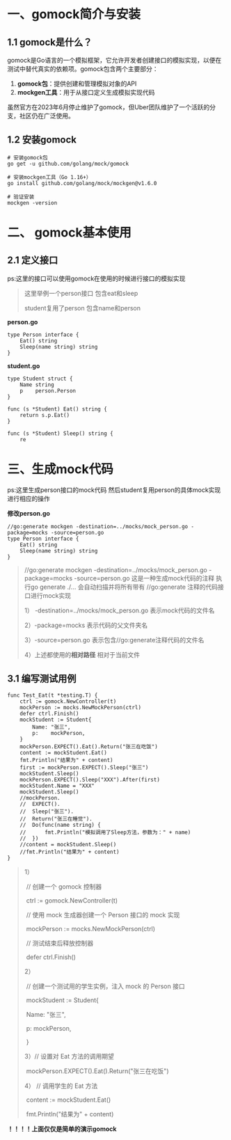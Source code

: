 # 一、gomock简介与安装

## 1.1 gomock是什么？

gomock是Go语言的一个模拟框架，它允许开发者创建接口的模拟实现，以便在测试中替代真实的依赖项。gomock包含两个主要部分：

1. **gomock包**：提供创建和管理模拟对象的API
2. **mockgen工具**：用于从接口定义生成模拟实现代码

虽然官方在2023年6月停止维护了gomock，但Uber团队维护了一个活跃的分支，社区仍在广泛使用。

## 1.2 安装gomock

```
# 安装gomock包
go get -u github.com/golang/mock/gomock

# 安装mockgen工具（Go 1.16+）
go install github.com/golang/mock/mockgen@v1.6.0

# 验证安装
mockgen -version
```



# 二、 gomock基本使用

## 2.1 定义接口

ps:这里的接口可以使用gomock在使用的时候进行接口的模拟实现

> 这里举例一个person接口 包含eat和sleep
>
> student复用了person 包含name和person

**person.go**

```
type Person interface {
	Eat() string
	Sleep(name string) string
}
```

**student.go**

```
type Student struct {
	Name string
	p    person.Person
}

func (s *Student) Eat() string {
	return s.p.Eat()
}

func (s *Student) Sleep() string {
	re
```





# 三、生成mock代码

ps:这里生成person接口的mock代码 然后student复用person的具体mock实现进行相应的操作

**修改person.go**

```
//go:generate mockgen -destination=../mocks/mock_person.go -package=mocks -source=person.go
type Person interface {
	Eat() string
	Sleep(name string) string
}
```

> //go:generate mockgen -destination=../mocks/mock_person.go -package=mocks -source=person.go
>  这是一种生成mock代码的注释 执行go generate ./... 会自动扫描并将所有带有 //go:generate 注释的代码接口进行mock实现
>
> 1） -destination=../mocks/mock_person.go 表示mock代码的文件名
>
> 2）-package=mocks   表示代码的父文件夹名
>
> 3）-source=person.go 表示包含//go:generate注释代码的文件名
>
> 4）上述都使用的**相对路径** 相对于当前文件



## 3.1 编写测试用例

```
func Test_Eat(t *testing.T) {
	ctrl := gomock.NewController(t)
	mockPerson := mocks.NewMockPerson(ctrl)
	defer ctrl.Finish()
	mockStudent := Student{
		Name: "张三",
		p:    mockPerson,
	}
	mockPerson.EXPECT().Eat().Return("张三在吃饭")
	content := mockStudent.Eat()
	fmt.Println("结果为" + content)
	first := mockPerson.EXPECT().Sleep("张三")
	mockStudent.Sleep()
	mockPerson.EXPECT().Sleep("XXX").After(first)
	mockStudent.Name = "XXX"
	mockStudent.Sleep()
	//mockPerson.
	//	EXPECT().
	//	Sleep("张三").
	//	Return("张三在睡觉").
	//	Do(func(name string) {
	//		fmt.Println("模拟调用了Sleep方法，参数为：" + name)
	//	})
	//content = mockStudent.Sleep()
	//fmt.Println("结果为" + content)
}
```



> 1）    
>
> ​    // 创建一个 gomock 控制器
>
> ​    ctrl := gomock.NewController(t)
>
> ​    // 使用 mock 生成器创建一个 Person 接口的 mock 实现
>
> ​    mockPerson := mocks.NewMockPerson(ctrl)
>
> ​    // 测试结束后释放控制器
>
> ​    defer ctrl.Finish()
>
> 2）
>
> ​    // 创建一个测试用的学生实例，注入 mock 的 Person 接口
>
> ​    mockStudent := Student{
>
> ​        Name: "张三",
>
> ​        p:    mockPerson,
>
> ​    }
>
> 3）// 设置对 Eat 方法的调用期望
>
> ​    mockPerson.EXPECT().Eat().Return("张三在吃饭")
>
> 4） // 调用学生的 Eat 方法
>
> ​    content := mockStudent.Eat()
>
> ​    fmt.Println("结果为" + content)

**！！！！上面仅仅是简单的演示gomock**